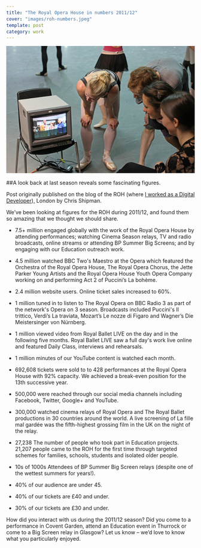 ```yaml
---
title: "The Royal Opera House in numbers 2011/12"
cover: "images/roh-numbers.jpeg"
template: post
category: work
---
```


![](./images/roh-numbers.jpeg)

##A look back at last season reveals some fascinating figures.

Post originally published on the blog of the ROH (where [I worked as a Digital Developer](/roh)), London by Chris Shipman.

We’ve been looking at figures for the ROH during 2011/12, and found them so amazing that we thought we should share.

- 7.5+ million engaged globally with the work of the Royal Opera House by attending performances; watching Cinema Season relays, TV and radio broadcasts, online streams or attending BP Summer Big Screens; and by engaging with our Education outreach work.

- 4.5 million watched BBC Two's Maestro at the Opera which featured the Orchestra of the Royal Opera House, The Royal Opera Chorus, the Jette Parker Young Artists and the Royal Opera House Youth Opera Company working on and performing Act 2 of Puccini’s La bohème.

- 2.4 million website users. Online ticket sales increased to 60%.

- 1 million tuned in to listen to The Royal Opera on BBC Radio 3 as part of the network's Opera on 3 season. Broadcasts included Puccini's Il trittico, Verdi’s La traviata, Mozart’s Le nozze di Figaro and Wagner’s Die Meistersinger von Nürnberg.

- 1 million viewed video from Royal Ballet LIVE on the day and in the following five months. Royal Ballet LIVE saw a full day's work live online and featured Daily Class, interviews and rehearsals.

- 1 million minutes of our YouTube content is watched each month.

- 692,608 tickets were sold to to 428 performances at the Royal Opera House with 92% capacity. We achieved a break-even position for the 13th successive year.

- 500,000 were reached through our social media channels including Facebook, Twitter, Google+ and YouTube.

- 300,000 watched cinema relays of Royal Opera and The Royal Ballet productions in 30 countries around the world. A live screening of La fille mal gardée was the fifth-highest grossing film in the UK on the night of the relay.

- 27,238 The number of people who took part in Education projects. 21,207 people came to the ROH for the first time through targeted schemes for families, schools, students and isolated older people.

- 10s of 1000s Attendees of BP Summer Big Screen relays (despite one of the wettest summers for years!).

- 40% of our audience are under 45.

- 40% of our tickets are £40 and under.

- 30% of our tickets are £30 and under.

How did you interact with us during the 2011/12 season? Did you come to a performance in Covent Garden, attend an Education event in Thurrock or come to a Big Screen relay in Glasgow? Let us know – we’d love to know what you particularly enjoyed.